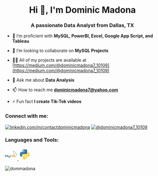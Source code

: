 <h1 align="center">Hi 👋, I'm Dominic Madona</h1>
<h3 align="center">A passionate Data Analyst from Dallas, TX</h3>

- 🌱 I’m proficient with **MySQL, PowerBI, Excel, Google App Script, and Tableau**

- 👯 I’m looking to collaborate on **MySQL Projects**

- 👨‍💻 All of my projects are available at [https://medium.com/@dominicmadona7_10109](https://medium.com/@dominicmadona7_10109)

- 💬 Ask me about **Data Analysis**

- 📫 How to reach me **dominicmadona7@yahoo.com**

- ⚡ Fun fact **I create Tik-Tok videos**

<h3 align="left">Connect with me:</h3>
<p align="left">
<a href="https://linkedin.com/in/linkedin.com/in/contactdominicmadona" target="blank"><img align="center" src="https://raw.githubusercontent.com/rahuldkjain/github-profile-readme-generator/master/src/images/icons/Social/linked-in-alt.svg" alt="linkedin.com/in/contactdominicmadona" height="30" width="40" /></a>
<a href="https://medium.com/@dominicmadona7_10109" target="blank"><img align="center" src="https://raw.githubusercontent.com/rahuldkjain/github-profile-readme-generator/master/src/images/icons/Social/medium.svg" alt="@dominicmadona7_10109" height="30" width="40" /></a>
</p>

<h3 align="left">Languages and Tools:</h3>
<p align="left"> <a href="https://www.mysql.com/" target="_blank" rel="noreferrer"> <img src="https://raw.githubusercontent.com/devicons/devicon/master/icons/mysql/mysql-original-wordmark.svg" alt="mysql" width="40" height="40"/> </a> <a href="https://www.python.org" target="_blank" rel="noreferrer"> <img src="https://raw.githubusercontent.com/devicons/devicon/master/icons/python/python-original.svg" alt="python" width="40" height="40"/> </a> </p>

<p><img align="center" src="https://github-readme-stats.vercel.app/api/top-langs?username=dommadona&show_icons=true&locale=en&layout=compact" alt="dommadona" /></p>
